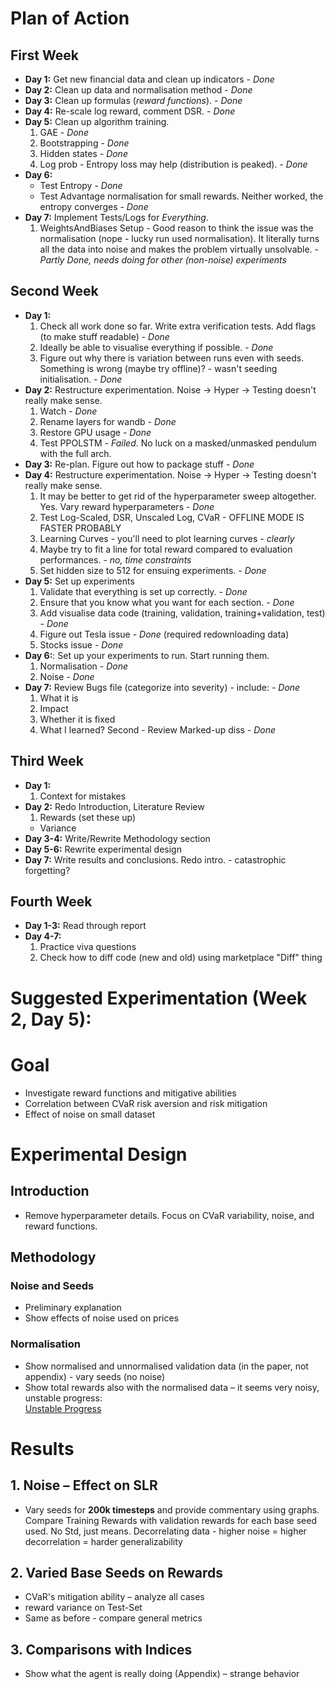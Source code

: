 # Plan of Action

## First Week

- **Day 1:** Get new financial data and clean up indicators - _Done_
- **Day 2:** Clean up data and normalisation method - _Done_
- **Day 3:** Clean up formulas (_reward functions_). - _Done_
- **Day 4:** Re-scale log reward, comment DSR. - _Done_
- **Day 5:** Clean up algorithm training.
  1. GAE - _Done_
  2. Bootstrapping - _Done_
  3. Hidden states - _Done_
  4. Log prob - Entropy loss may help (distribution is peaked). - _Done_
- **Day 6:**
  - Test Entropy - _Done_
  - Test Advantage normalisation for small rewards. Neither worked, the entropy converges - _Done_
- **Day 7:** Implement Tests/Logs for _Everything_.
  1. WeightsAndBiases Setup - Good reason to think the issue was the normalisation (nope - lucky run used normalisation). It literally turns all the data into noise and makes the problem virtually unsolvable. - _Partly Done, needs doing for other (non-noise) experiments_

## Second Week

- **Day 1:**
  1. Check all work done so far. Write extra verification tests. Add flags (to make stuff readable) - _Done_
  2. Ideally be able to visualise everything if possible. - _Done_
  3. Figure out why there is variation between runs even with seeds. Something is wrong (maybe try offline)? - wasn't seeding initialisation. - _Done_
- **Day 2:** Restructure experimentation. Noise -> Hyper -> Testing doesn't really make sense.
  1. Watch - _Done_
  2. Rename layers for wandb - _Done_
  3. Restore GPU usage - _Done_
  4. Test PPOLSTM - _Failed_. No luck on a masked/unmasked pendulum with the full arch.
- **Day 3:** Re-plan. Figure out how to package stuff - _Done_
- **Day 4:** Restructure experimentation. Noise -> Hyper -> Testing doesn't really make sense.
  1. It may be better to get rid of the hyperparameter sweep altogether. Yes. Vary reward hyperparameters - _Done_
  2. Test Log-Scaled, DSR, Unscaled Log, CVaR - OFFLINE MODE IS FASTER PROBABLY
  3. Learning Curves - you'll need to plot learning curves - _clearly_
  4. Maybe try to fit a line for total reward compared to evaluation performances. - _no, time constraints_
  5. Set hidden size to 512 for ensuing experiments. - _Done_
- **Day 5:** Set up experiments
  1. Validate that everything is set up correctly. - _Done_
  2. Ensure that you know what you want for each section. - _Done_
  3. Add visualise data code (training, validation, training+validation, test) - _Done_
  4. Figure out Tesla issue - _Done_ (required redownloading data)
  5. Stocks issue - _Done_
- **Day 6:**: Set up your experiments to run. Start running them.
  1. Normalisation - _Done_
  2. Noise - _Done_
- **Day 7:** Review Bugs file (categorize into severity) - include: - _Done_
  1. What it is
  2. Impact
  3. Whether it is fixed
  4. What I learned?
     Second - Review Marked-up diss - _Done_

## Third Week

- **Day 1:**
  1. Context for mistakes
- **Day 2:** Redo Introduction, Literature Review
  1. Rewards (set these up)
  - Variance
- **Day 3-4:** Write/Rewrite Methodology section
- **Day 5-6:** Rewrite experimental design
- **Day 7:** Write results and conclusions. Redo intro. - catastrophic forgetting?

## Fourth Week

- **Day 1-3:** Read through report
- **Day 4-7:**
  1. Practice viva questions
  2. Check how to diff code (new and old) using marketplace "Diff" thing

# Suggested Experimentation (Week 2, Day 5):

# Goal

- Investigate reward functions and mitigative abilities
- Correlation between CVaR risk aversion and risk mitigation
- Effect of noise on small dataset

# Experimental Design

## Introduction

- Remove hyperparameter details. Focus on CVaR variability, noise, and reward functions.

## Methodology

### Noise and Seeds

- Preliminary explanation
- Show effects of noise used on prices

### Normalisation

- Show normalised and unnormalised validation data (in the paper, not appendix) - vary seeds (no noise)
- Show total rewards also with the normalised data – it seems very noisy, unstable progress:  
  [Unstable Progress](https://wandb.ai/richardpogoson-none/RL-Portfolio-Management/runs/ihukwg4t?nw=nwuserrichardpogoson)

# Results

## 1. Noise – Effect on SLR

- Vary seeds for **200k timesteps** and provide commentary using graphs. Compare Training Rewards with validation rewards for each base seed used. No Std, just means. Decorrelating data - higher noise = higher decorrelation = harder generalizability

## 2. Varied Base Seeds on Rewards

- CVaR's mitigation ability – analyze all cases
- reward variance on Test-Set
- Same as before - compare general metrics

## 3. Comparisons with Indices

- Show what the agent is really doing (Appendix) – strange behavior
